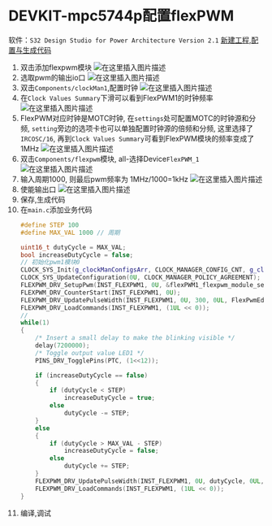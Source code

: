 # DEVKIT-mpc5744p配置flexPWM
软件：`S32 Design Studio for Power Architecture Version 2.1`
[新建工程,配置与生成代码](https://blog.csdn.net/weixin_46143152/article/details/125563870)
1. 双击添加flexpwm模块
    ![在这里插入图片描述](https://img-blog.csdnimg.cn/cb5ff5fcfee348019fec72c45d96ba30.png)
2. 选取pwm的输出io口
    ![在这里插入图片描述](https://img-blog.csdnimg.cn/68ba41c3438148f0aa3de8264f19846b.png)
3. 双击`Components/clockMan1`,配置时钟
    ![在这里插入图片描述](https://img-blog.csdnimg.cn/6e49f15ac7ac4af09f45c6dfbd2be3f4.png)
4. 在`Clock Values Summary`下滑可以看到FlexPWM1的时钟频率
    ![在这里插入图片描述](https://img-blog.csdnimg.cn/24213093389441b1895416a80e9a598b.png)
5. FlexPWM对应时钟是MOTC时钟, 在`settings`处可配置MOTC的时钟源和分频, `setting`旁边的选项卡也可以单独配置时钟源的倍频和分频, 这里选择了`IRCOSC/16`, 再到`Clock Values Summary`可看到FlexPWM模块的频率变成了1MHz
    ![在这里插入图片描述](https://img-blog.csdnimg.cn/ca83754f3ae5480cafd44f92f18eac63.png)
6. 双击`Components/flexpwm`模块, all-选择Device`FlexPWM_1`
    ![在这里插入图片描述](https://img-blog.csdnimg.cn/bc938dd7ce904758998553fe6129d3d0.png)
7. 输入周期1000, 则最后pwm频率为 1MHz/1000=1kHz
    ![在这里插入图片描述](https://img-blog.csdnimg.cn/3fef39523ffd4d61aa67ad26331a1cbd.png)
8. 使能输出口
    ![在这里插入图片描述](https://img-blog.csdnimg.cn/e62b0bd93cea437ba54e443605a8b069.png)
9. 保存,生成代码
10. 在`main.c`添加业务代码
    ```C++
    #define STEP 100
    #define MAX_VAL 1000 // 周期

    uint16_t dutyCycle = MAX_VAL;
    bool increaseDutyCycle = false;
    // 初始化pwm1模块0
    CLOCK_SYS_Init(g_clockManConfigsArr, CLOCK_MANAGER_CONFIG_CNT, g_clockManCallbacksArr, CLOCK_MANAGER_CALLBACK_CNT);
    CLOCK_SYS_UpdateConfiguration(0U, CLOCK_MANAGER_POLICY_AGREEMENT);
    FLEXPWM_DRV_SetupPwm(INST_FLEXPWM1, 0U, &flexPWM1_flexpwm_module_setup_t0, &flexPWM1_flexpwm_module_signal_setup_t0);
    FLEXPWM_DRV_CounterStart(INST_FLEXPWM1, 0U);
    FLEXPWM_DRV_UpdatePulseWidth(INST_FLEXPWM1, 0U, 300, 0UL, FlexPwmEdgeAligned);
    FLEXPWM_DRV_LoadCommands(INST_FLEXPWM1, (1UL << 0));
    // 
    while(1)
    {
        /* Insert a small delay to make the blinking visible */
        delay(7200000);
        /* Toggle output value LED1 */
        PINS_DRV_TogglePins(PTC, (1<<12));

        if (increaseDutyCycle == false)
        {
            if (dutyCycle < STEP)
                increaseDutyCycle = true;
            else
                dutyCycle -= STEP;
        }
        else
        {
            if (dutyCycle > MAX_VAL - STEP)
                increaseDutyCycle = false;
            else
                dutyCycle += STEP;
        }
        FLEXPWM_DRV_UpdatePulseWidth(INST_FLEXPWM1, 0U, dutyCycle, 0UL, FlexPwmEdgeAligned);
        FLEXPWM_DRV_LoadCommands(INST_FLEXPWM1, (1UL << 0));
    }
    ```
11. 编译,调试
